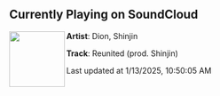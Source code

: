 ## Currently Playing on SoundCloud

[<img align="left" width="100" src="https://i1.sndcdn.com/artworks-FJl51Wr6DP0G0z5p-W737cQ-t500x500.jpg">](https://soundcloud.com/bydion/reunited?in=saxurn/sets/causal-cones)

**Artist**: Dion, Shinjin 

**Track**: Reunited (prod. Shinjin)

Last updated at 1/13/2025, 10:50:05 AM
